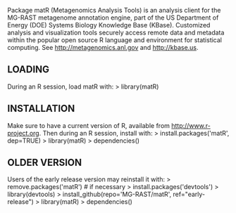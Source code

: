 Package matR (Metagenomics Analysis Tools) is an analysis client for the 
MG-RAST metagenome annotation engine, part of the US Department of Energy (DOE)
Systems Biology Knowledge Base (KBase).  Customized analysis and visualization
tools securely access remote data and metadata within the popular open source R 
language and environment for statistical computing.  See http://metagenomics.anl.gov
and http://kbase.us.

LOADING
-------
During an R session, load matR with:
	> library(matR)

INSTALLATION
------------
Make sure to have a current version of R, available from http://www.r-project.org.
Then during an R session, install with:
	> install.packages('matR', dep=TRUE)
	> library(matR)
	> dependencies()

OLDER VERSION
-------------
Users of the early release version may reinstall it with:
	> remove.packages('matR')        # if necessary
	> install.packages('devtools')
	> library(devtools)
	> install_github(repo='MG-RAST/matR', ref="early-release")
	> library(matR)
	> dependencies()
